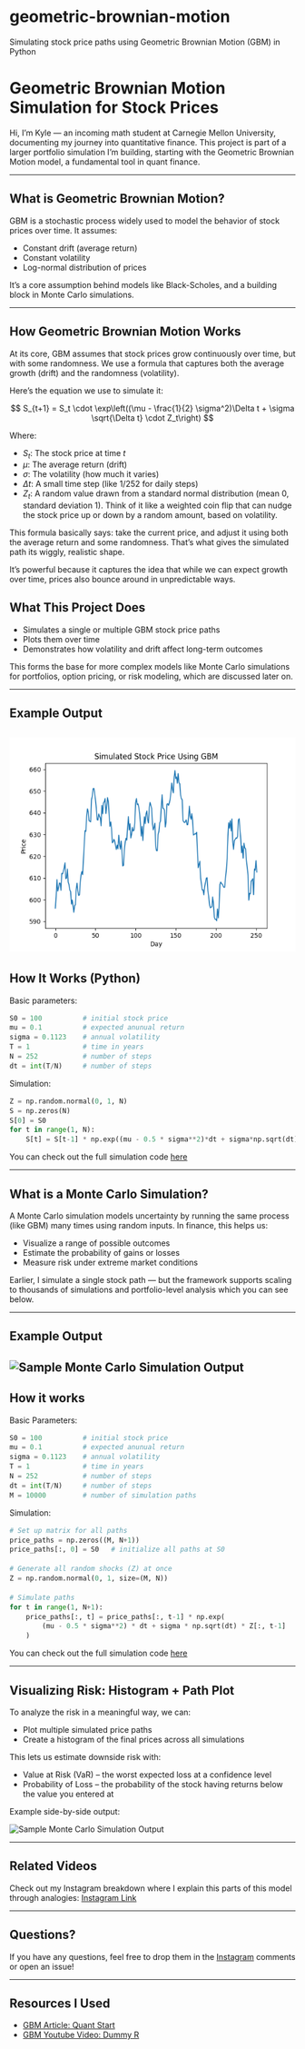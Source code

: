 # geometric-brownian-motion
Simulating stock price paths using Geometric Brownian Motion (GBM) in Python

# Geometric Brownian Motion Simulation for Stock Prices

Hi, I’m Kyle — an incoming math student at Carnegie Mellon University, documenting my journey into quantitative finance. This project is part of a larger portfolio simulation I’m building, starting with the Geometric Brownian Motion model, a fundamental tool in quant finance.

---

## What is Geometric Brownian Motion?

GBM is a stochastic process widely used to model the behavior of stock prices over time. It assumes:

* Constant drift (average return)
* Constant volatility
* Log-normal distribution of prices

It’s a core assumption behind models like Black-Scholes, and a building block in Monte Carlo simulations.

---

## How Geometric Brownian Motion Works

At its core, GBM assumes that stock prices grow continuously over time, but with some randomness. We use a formula that captures both the average growth (drift) and the randomness (volatility).

Here’s the equation we use to simulate it:

$$
S_{t+1} = S_t \cdot \exp\left((\mu - \frac{1}{2} \sigma^2)\Delta t + \sigma \sqrt{\Delta t} \cdot Z_t\right)
$$

Where:

* $S_t$: The stock price at time $t$
* $\mu$: The average return (drift)
* $\sigma$: The volatility (how much it varies)
* $\Delta t$: A small time step (like 1/252 for daily steps)
* $Z_t$: A random value drawn from a standard normal distribution (mean 0, standard deviation 1). Think of it like a weighted coin flip that can nudge the stock price up or down by a random amount, based on volatility.

This formula basically says: take the current price, and adjust it using both the average return and some randomness. That’s what gives the simulated path its wiggly, realistic shape.

It’s powerful because it captures the idea that while we can expect growth over time, prices also bounce around in unpredictable ways.


## What This Project Does

* Simulates a single or multiple GBM stock price paths
* Plots them over time
* Demonstrates how volatility and drift affect long-term outcomes

This forms the base for more complex models like Monte Carlo simulations for portfolios, option pricing, or risk modeling, which are discussed later on.

---

## Example Output

![Sample GBM Output](https://github.com/k-dickinson/geometric-brownian-motion/blob/main/GBM_Simulation.png)
---

## How It Works (Python)

Basic parameters:

```python
S0 = 100          # initial stock price
mu = 0.1          # expected anunual return
sigma = 0.1123    # annual volatility
T = 1             # time in years
N = 252           # number of steps
dt = int(T/N)     # number of steps
```

Simulation:

```python
Z = np.random.normal(0, 1, N)
S = np.zeros(N)
S[0] = S0
for t in range(1, N):
    S[t] = S[t-1] * np.exp((mu - 0.5 * sigma**2)*dt + sigma*np.sqrt(dt)*Z[t])
```

You can check out the full simulation code [here](https://github.com/k-dickinson/geometric-brownian-motion/blob/main/GBM_Code.py)

---

## What is a Monte Carlo Simulation?

A Monte Carlo simulation models uncertainty by running the same process (like GBM) many times using random inputs. In finance, this helps us:

- Visualize a range of possible outcomes
- Estimate the probability of gains or losses
- Measure risk under extreme market conditions

Earlier, I simulate a single stock path — but the framework supports scaling to thousands of simulations and portfolio-level analysis which you can see below.

---

## Example Output

![Sample Monte Carlo Simulation Output](https://github.com/k-dickinson/quant-simulations-and-risk/blob/main/monte_carlo_example_output.png)
---

## How it works

Basic Parameters:

```python
S0 = 100          # initial stock price
mu = 0.1          # expected anunual return
sigma = 0.1123    # annual volatility
T = 1             # time in years
N = 252           # number of steps
dt = int(T/N)     # number of steps
M = 10000         # number of simulation paths
```

Simulation:
```python
# Set up matrix for all paths
price_paths = np.zeros((M, N+1))
price_paths[:, 0] = S0   # initialize all paths at S0

# Generate all random shocks (Z) at once
Z = np.random.normal(0, 1, size=(M, N))

# Simulate paths
for t in range(1, N+1):
    price_paths[:, t] = price_paths[:, t-1] * np.exp(
        (mu - 0.5 * sigma**2) * dt + sigma * np.sqrt(dt) * Z[:, t-1]
    )
```

You can check out the full simulation code [here](https://github.com/k-dickinson/quant-simulations-and-risk/blob/main/Monte_Carlo_GBM.py)

---

## Visualizing Risk: Histogram + Path Plot

To analyze the risk in a meaningful way, we can:

- Plot multiple simulated price paths
- Create a histogram of the final prices across all simulations

This lets us estimate downside risk with:

- Value at Risk (VaR) – the worst expected loss at a confidence level
- Probability of Loss – the probability of the stock having returns below the value you entered at

Example side-by-side output:

![Sample Monte Carlo Simulation Output](https://github.com/k-dickinson/quant-simulations-and-risk/blob/main/Monte_Carlo_Outputs_Sidebyside.png)

---

## Related Videos

Check out my Instagram breakdown where I explain this parts of this model through analogies:
[Instagram Link](https://instagram.com/quant_kyle)

---

## Questions?

If you have any questions, feel free to drop them in the [Instagram](https://instagram.com/quant_kyle) comments or open an issue!

---

## Resources I Used

* [GBM Article: Quant Start](https://www.quantstart.com/articles/geometric-brownian-motion-simulation-with-python/?utm_source=chatgpt.com)
* [GBM Youtube Video: Dummy R](https://www.youtube.com/watch?app=desktop&v=5A2iNvpAv1w%5C)

